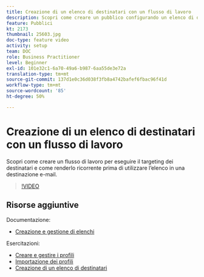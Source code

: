 ```yaml
---
title: Creazione di un elenco di destinatari con un flusso di lavoro
description: Scopri come creare un pubblico configurando un elenco di destinatari da Esplora risorse.
feature: Pubblici
kt: 2173
thumbnail: 25603.jpg
doc-type: feature video
activity: setup
team: DOC
role: Business Practitioner
level: Beginner
exl-id: 101e32c1-6a70-49a6-b987-6aa55de3e72a
translation-type: tm+mt
source-git-commit: 137d1e0c36d038f3fb8a4742bafef6fbac96f41d
workflow-type: tm+mt
source-wordcount: '85'
ht-degree: 50%

---
```


# Creazione di un elenco di destinatari con un flusso di lavoro

Scopri come creare un flusso di lavoro per eseguire il targeting dei destinatari e come renderlo ricorrente prima di utilizzare l’elenco in una destinazione e-mail.

>[!VIDEO](https://video.tv.adobe.com/v/25603?quality=12)

## Risorse aggiuntive

Documentazione:

* [Creazione e gestione di elenchi](https://docs.adobe.com/content/help/it-IT/campaign-classic/using/getting-started/profile-management/creating-and-managing-lists.html)

Esercitazioni:

* [Creare e gestire i profili](/help/profile-management/create-and-manage-profiles.md)
* [Importazione dei profili](/help/data-management/importing-profiles.md)
* [Creazione di un elenco di destinatari](/help/profile-management/creating-a-list-of-recipients.md)
